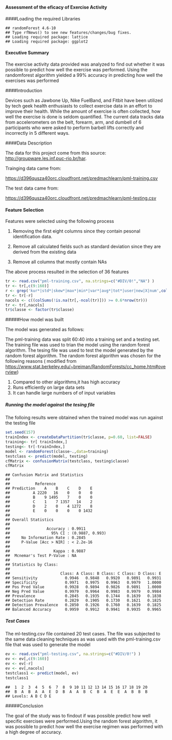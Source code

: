 # 
#### Assessment of the eficacy of Exercise Activity

####Loading the required Libraries


```
## randomForest 4.6-10
## Type rfNews() to see new features/changes/bug fixes.
## Loading required package: lattice
## Loading required package: ggplot2
```




#### Executive Summary

The exercise activity data provided  was analyzed to find out whether it was possible to predict how well the exercise was performed. Using the randomforest algorithm yielded  a 99% accuracy in predicting how well the exercises was performed

####Introduction

Devices such as Jawbone Up, Nike FuelBand, and Fitbit  have been utilized  by tech geek health enthusiasts  to collect exercise data in an effort to improve their health. While the amount of exercise is often collected, how well the exercise is done is seldom quantified. The current  data tracks data from accelerometers on the belt, forearm, arm, and dumbell of 6 participants who were asked to perform barbell lifts correctly and incorrectly in 5 different ways.


####Data Description

The data for this project come from this source: http://groupware.les.inf.puc-rio.br/har.

Trainging  data came from:

https://d396qusza40orc.cloudfront.net/predmachlearn/pml-training.csv

The test data came from:

https://d396qusza40orc.cloudfront.net/predmachlearn/pml-testing.csv


#### Feature Selection

Features were selected using the following process

1. Removing the first eight columns since they contain pesonal identification data.

2. Remove all calculated fields such as standard deviation since they are derived from the existing data

3. Remove all columns that mostly contain NAs

The above process resulted in the selection of 36 features


```r
tr <- read.csv("pml-training.csv", na.strings=c("#DIV/0!","NA") )
tr <- tr[,c(9:160)]
r <- grep('kur*|std*|skew*|max*|min*|var*|avg*|tot*|user|new|X|num',colnames(tr))
tr <- tr[-r]
nacols <- c((colSums(!is.na(tr[,-ncol(tr)])) >= 0.6*nrow(tr)))
tr <- tr[,nacols]
tr$classe <- factor(tr$classe)
```

#####How model was built

The model was generated as follows:

The pml-training data was split 60:40 into a training set and a testing set. The training file was used to trian the model using the random forest algorithm. The tesing file was used to test the model generated by the random forest algorithm. The random forest algorithm was chosen for the following reasons ( modified from https://www.stat.berkeley.edu/~breiman/RandomForests/cc_home.htm#overview)

1. Compared to other algorithms,it has high accuracy
2. Runs efficiently on large data sets
3. It can handle large numbers of of input variables

##### Running the model against the tesing file

The folloing results were obtained when the  trained model was run against the testing file


```r
set.seed(157)
trainIndex <- createDataPartition(tr$classe, p=0.60, list=FALSE)
training<- tr[ trainIndex,]
testing<- tr[-trainIndex,]
model <- randomForest(classe~.,data=training)
testclass <- predict(model, testing)
cfMatrix <- confusionMatrix(testclass, testing$classe)
cfMatrix 
```

```
## Confusion Matrix and Statistics
## 
##           Reference
## Prediction    A    B    C    D    E
##          A 2220   16    0    0    0
##          B    9 1495    7    0    0
##          C    1    7 1357   14    2
##          D    2    0    4 1272    8
##          E    0    0    0    0 1432
## 
## Overall Statistics
##                                          
##                Accuracy : 0.9911         
##                  95% CI : (0.9887, 0.993)
##     No Information Rate : 0.2845         
##     P-Value [Acc > NIR] : < 2.2e-16      
##                                          
##                   Kappa : 0.9887         
##  Mcnemar's Test P-Value : NA             
## 
## Statistics by Class:
## 
##                      Class: A Class: B Class: C Class: D Class: E
## Sensitivity            0.9946   0.9848   0.9920   0.9891   0.9931
## Specificity            0.9971   0.9975   0.9963   0.9979   1.0000
## Pos Pred Value         0.9928   0.9894   0.9826   0.9891   1.0000
## Neg Pred Value         0.9979   0.9964   0.9983   0.9979   0.9984
## Prevalence             0.2845   0.1935   0.1744   0.1639   0.1838
## Detection Rate         0.2829   0.1905   0.1730   0.1621   0.1825
## Detection Prevalence   0.2850   0.1926   0.1760   0.1639   0.1825
## Balanced Accuracy      0.9959   0.9912   0.9941   0.9935   0.9965
```
 

##### Test Cases

The ml-testing.csv file contained 20 test cases. The file was subjected to the same data cleaning techniques as was used with the pml-training.csv file that was used to generate the model


```r
ev <- read.csv("pml-testing.csv", na.strings=c("#DIV/0!") )
ev <- ev[,c(9:160)]
ev <- ev[-r]
ev <- ev[,nacols]
testclass1 <- predict(model, ev)
testclass1
```

```
##  1  2  3  4  5  6  7  8  9 10 11 12 13 14 15 16 17 18 19 20 
##  B  A  B  A  A  E  D  B  A  A  B  C  B  A  E  E  A  B  B  B 
## Levels: A B C D E
```

#####Conclusion

The goal of the study was to findout if was possible predict how well specific  exercises were performed.Using  the random forest algorithm, it was possible to predict how well the exercise regimen was performed with a high degree of accuracy.



